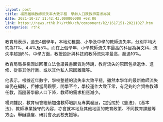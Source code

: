 ```yaml
---
layout: post
title: 楊潤雄稱教師流失率大致平穩　學齡人口跌教師需求亦減
date: 2021-10-27 11:42:43.000000000 +08:00
link: https://news.rthk.hk/rthk/ch/component/k2/1617151-20211027.htm
categories: rthk
---
```


教育局表示，過去4個學年，本地幼稚園、小學及中學的教師流失率，分別平均大約為11%、4.4%及5%。而在上個學年，小學教師流失率最高的科目為英文科，流失率超過5%，中學方面，教授設計與科技的教師流失率最高，超過10%。

教育局局長楊潤雄回覆立法會議員書面質詢時說，教育流失的原因包括退休、進修、從事其他行業、或以其他私人原因離職等。

他表示，根據近年數字，學校整體的流失率大致平穩，雖然本學年的最新教師流失率仍在編制，但據當局觀察，開學至今，學校運作大致正常，有足夠的合資格教師任教，而隨著學齡人口下降，教師的需求相應減少。

楊潤雄說，教育局會繼續加強教師培訓及專業發展，包括關於《憲法》、《基本法》、教師專業操守的內容，亦會就本地及其他地區的教育政策、不同教育課題等方面，舉辦講座、研討會及到校支援等。
